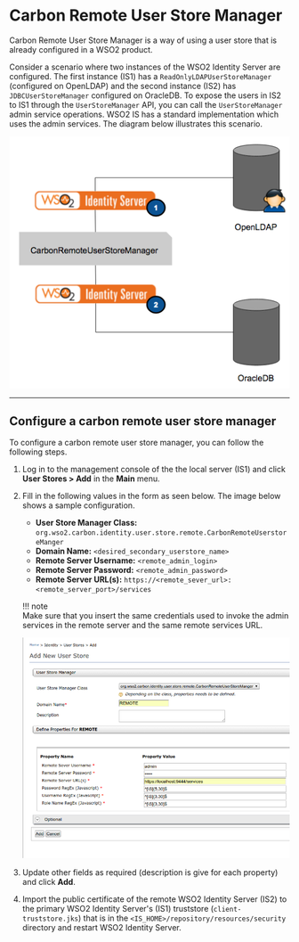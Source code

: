 # Carbon Remote User Store Manager

Carbon Remote User Store Manager is a way of using a user store that is already configured in a WSO2 product.

Consider a scenario where two instances of the WSO2 Identity Server are configured. The first instance (IS1) has a `ReadOnlyLDAPUserStoreManager` (configured on OpenLDAP) and the second instance (IS2) has `JDBCUserStoreManager` configured on OracleDB. To expose the users in IS2 to IS1 through the `UserStoreManager` API, you can call the `UserStoreManager` admin service operations. WSO2 IS has a standard implementation which uses the admin services. The diagram below illustrates this scenario.

![Carbon remote user store manager scenario](../../assets/img/extend/carbon-remote-user-store-manager.png)

---

## Configure a carbon remote user store manager 

To configure a carbon remote user store manager, you can follow the following steps.

1.  Log in to the management console of the the local server (IS1) and click **User Stores > Add** in the **Main** menu.

2.  Fill in the following values in the form as seen below. The image below shows a sample configuration.
    -   **User Store Manager Class:** `org.wso2.carbon.identity.user.store.remote.CarbonRemoteUserstoreManger`
    -   **Domain Name:** `<desired_secondary_userstore_name>`
    -   **Remote Server Username:** `<remote_admin_login>`
    -   **Remote Server Password:** `<remote_admin_password>`
    -   **Remote Server URL(s):** `https://<remote_sever_url>:<remote_server_port>/services`   

    !!! note        
        Make sure that you insert the same credentials used to invoke the admin services in the remote server and the same remote services URL.
        

    ![Add new user store](../../assets/img/extend/add-new-user-store.png) 

3.  Update other fields as required (description is give for each property) and click **Add**.

4.  Import the public certificate of the remote WSO2 Identity Server (IS2) to the primary WSO2 Identity Server's (IS1) truststore (`client-truststore.jks`) that is in the `<IS_HOME>/repository/resources/security` directory and restart WSO2 Identity Server.